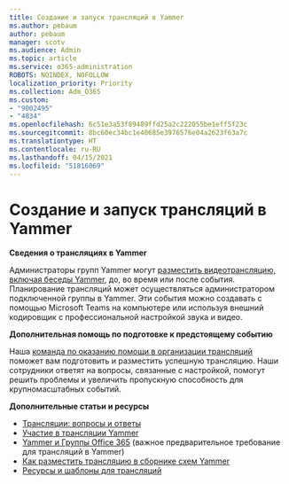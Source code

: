 ```yaml
---
title: Создание и запуск трансляций в Yammer
ms.author: pebaum
author: pebaum
manager: scotv
ms.audience: Admin
ms.topic: article
ms.service: o365-administration
ROBOTS: NOINDEX, NOFOLLOW
localization_priority: Priority
ms.collection: Adm_O365
ms.custom:
- "9002495"
- "4834"
ms.openlocfilehash: 6c51e3a53f89489ffd25a2c222055be1eff5f23c
ms.sourcegitcommit: 8bc60ec34bc1e40685e3976576e04a2623f63a7c
ms.translationtype: HT
ms.contentlocale: ru-RU
ms.lasthandoff: 04/15/2021
ms.locfileid: "51816069"
---
```

# <a name="create-and-run-live-events-in-yammer"></a>Создание и запуск трансляций в Yammer

**Сведения о трансляциях в Yammer**

Администраторы групп Yammer могут [разместить видеотрансляцию, включая беседы Yammer](https://docs.microsoft.com/yammer/manage-yammer-groups/yammer-live-events), до, во время или после события. Планирование трансляций может осуществляться администратором подключенной группы в Yammer. Эти события можно создавать с помощью Microsoft Teams на компьютере или используя внешний кодировщик с профессиональной настройкой звука и видео.

**Дополнительная помощь по подготовке к предстоящему событию**

Наша [команда по оказанию помощи в организации трансляций](https://aka.ms/AA87gbh) поможет вам подготовить и разместить успешную трансляцию. Наши сотрудники ответят на вопросы, связанные с настройкой, помогут решить проблемы и увеличить пропускную способность для крупномасштабных событий.

**Дополнительные статьи и ресурсы**

- [Трансляции: вопросы и ответы](https://support.office.com/article/43bbd59d-a734-4c8f-923d-6a239d137d34)
- [Участие в трансляции Yammer](https://support.office.com/article/drive-engagement-in-a-yammer-live-event-c0244ad8-6dcb-419c-add9-2e4a00543412?ui=en-US&rs=en-US&ad=US)
- [Yammer и Группы Office 365](https://docs.microsoft.com/yammer/manage-yammer-groups/yammer-and-office-365-groups) (важное предварительное требование для трансляций в Yammer)
- [Как разместить трансляцию в сборнике схем Yammer](https://aka.ms/LiveEventsinYammerplaybook)
- [Ресурсы и шаблоны для трансляций](https://aka.ms/LiveEventYammerTemplates)
